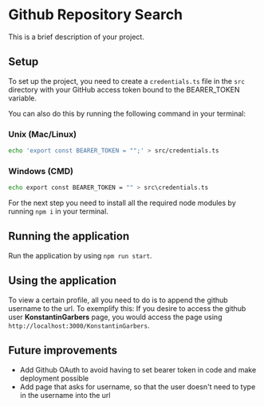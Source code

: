  # Github Repository Search

This is a brief description of your project.

## Setup
To set up the project, you need to create a `credentials.ts` file in the `src` directory with your GitHub access token bound to the BEARER_TOKEN variable.

You can also do this by running the following command in your terminal:

### Unix (Mac/Linux)
```bash
echo 'export const BEARER_TOKEN = "";' > src/credentials.ts
```

### Windows (CMD)
```bash
echo export const BEARER_TOKEN = "" > src\credentials.ts
```
For the next step you need to install all the required node modules by running `npm i` in your terminal.

## Running the application

Run the application by using `npm run start`.

## Using the application
To view a certain profile, all you need to do is to append the github username to the url.
To exemplify this: If you desire to access the github user **KonstantinGarbers** page, you would access the page using `http://localhost:3000/KonstantinGarbers`.

## Future improvements
- Add Github OAuth to avoid having to set bearer token in code and make deployment possible
- Add page that asks for username, so that the user doesn't need to type in the username into the url